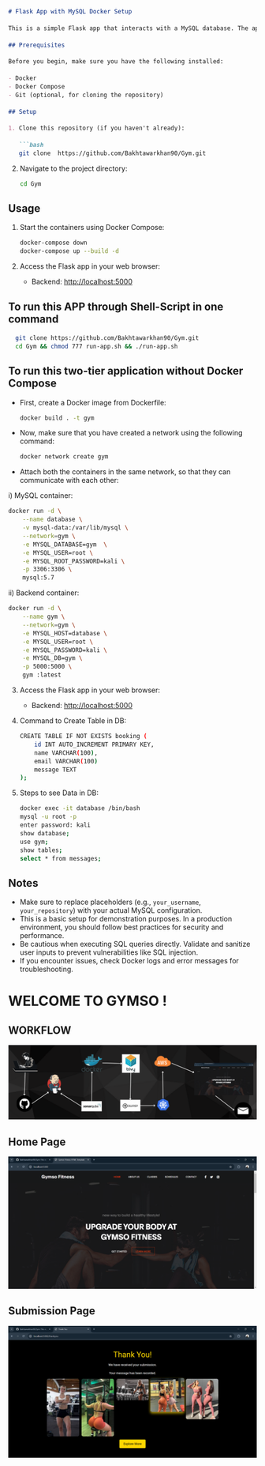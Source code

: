 ```markdown
# Flask App with MySQL Docker Setup

This is a simple Flask app that interacts with a MySQL database. The app allows users to submit booking information, which is then stored in the database.

## Prerequisites

Before you begin, make sure you have the following installed:

- Docker
- Docker Compose
- Git (optional, for cloning the repository)

## Setup

1. Clone this repository (if you haven't already):

   ```bash
   git clone  https://github.com/Bakhtawarkhan90/Gym.git 
   ```

2. Navigate to the project directory:

   ```bash
   cd Gym
   ```

## Usage

1. Start the containers using Docker Compose:

   ```bash
   docker-compose down
   docker-compose up --build -d
   ```

2. Access the Flask app in your web browser:

   - Backend: [http://localhost:5000](http://localhost:5000)

## To run this APP through Shell-Script in one command
 ```bash
   git clone https://github.com/Bakhtawarkhan90/Gym.git 
   cd Gym && chmod 777 run-app.sh && ./run-app.sh
   ```

## To run this two-tier application without Docker Compose

- First, create a Docker image from Dockerfile:

   ```bash
   docker build . -t gym 
   ```

- Now, make sure that you have created a network using the following command:

   ```bash
   docker network create gym 
   ```

- Attach both the containers in the same network, so that they can communicate with each other:

i) MySQL container:

   ```bash
   docker run -d \
       --name database \
       -v mysql-data:/var/lib/mysql \
       --network=gym \
       -e MYSQL_DATABASE=gym  \
       -e MYSQL_USER=root \
       -e MYSQL_ROOT_PASSWORD=kali \
       -p 3306:3306 \
       mysql:5.7
   ```

ii) Backend container:

   ```bash
   docker run -d \
       --name gym \
       --network=gym \
       -e MYSQL_HOST=database \
       -e MYSQL_USER=root \
       -e MYSQL_PASSWORD=kali \
       -e MYSQL_DB=gym \
       -p 5000:5000 \
       gym :latest
   ```

3. Access the Flask app in your web browser:

   - Backend: [http://localhost:5000](http://localhost:5000)

4. Command to Create Table in DB:

   ```bash
   CREATE TABLE IF NOT EXISTS booking (
       id INT AUTO_INCREMENT PRIMARY KEY,
       name VARCHAR(100),
       email VARCHAR(100)
       message TEXT
   );
   ```
5. Steps to see Data in DB:
   ```bash
   docker exec -it database /bin/bash
   mysql -u root -p
   enter password: kali
   show database;
   use gym;
   show tables;
   select * from messages;
   ```  

## Notes

- Make sure to replace placeholders (e.g., `your_username`, `your_repository`) with your actual MySQL configuration.
- This is a basic setup for demonstration purposes. In a production environment, you should follow best practices for security and performance.
- Be cautious when executing SQL queries directly. Validate and sanitize user inputs to prevent vulnerabilities like SQL injection.
- If you encounter issues, check Docker logs and error messages for troubleshooting.

# WELCOME TO  GYMSO !

## WORKFLOW
![Flow](./Screenshot%202025-02-03%20183909.png)

## Home Page
![Home Page](./Screenshot%202025-01-21%20130229.png)

## Submission Page 
![Sub Page](./Screenshot%202025-01-21%20130331.png)

